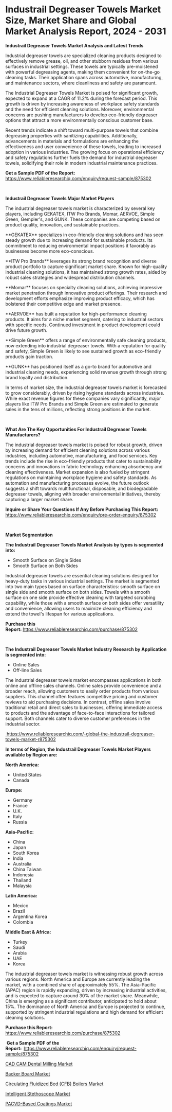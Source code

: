 <p><h1>Industrail Degreaser Towels Market Size, Market Share and Global Market Analysis Report, 2024 - 2031</h1></p><p><strong>Industrail Degreaser Towels Market Analysis and Latest Trends</strong></p>
<p><p>Industrial degreaser towels are specialized cleaning products designed to effectively remove grease, oil, and other stubborn residues from various surfaces in industrial settings. These towels are typically pre-moistened with powerful degreasing agents, making them convenient for on-the-go cleaning tasks. Their application spans across automotive, manufacturing, and maintenance sectors, where cleanliness and safety are paramount.</p><p>The Industrial Degreaser Towels Market is poised for significant growth, expected to expand at a CAGR of 11.2% during the forecast period. This growth is driven by increasing awareness of workplace safety standards and the need for efficient cleaning solutions. Moreover, environmental concerns are pushing manufacturers to develop eco-friendly degreaser options that attract a more environmentally conscious customer base. </p><p>Recent trends indicate a shift toward multi-purpose towels that combine degreasing properties with sanitizing capabilities. Additionally, advancements in materials and formulations are enhancing the effectiveness and user convenience of these towels, leading to increased adoption in various industries. The growing focus on operational efficiency and safety regulations further fuels the demand for industrial degreaser towels, solidifying their role in modern industrial maintenance practices.</p></p>
<p><strong>Get a Sample PDF of the Report:&nbsp;</strong> <a href="https://www.reliableresearchiq.com/enquiry/request-sample/875302">https://www.reliableresearchiq.com/enquiry/request-sample/875302</a></p>
<p>&nbsp;</p>
<p><strong>Industrail Degreaser Towels Major Market Players</strong></p>
<p><p>The industrial degreaser towels market is characterized by several key players, including GEKATEX, ITW Pro Brands, Momar, AERVOE, Simple Green, Gempler's, and GUNK. These companies are competing based on product quality, innovation, and sustainable practices.</p><p>**GEKATEX** specializes in eco-friendly cleaning solutions and has seen steady growth due to increasing demand for sustainable products. Its commitment to reducing environmental impact positions it favorably as businesses become more eco-conscious.</p><p>**ITW Pro Brands** leverages its strong brand recognition and diverse product portfolio to capture significant market share. Known for high-quality industrial cleaning solutions, it has maintained strong growth rates, aided by robust sales strategies and widespread distribution channels.</p><p>**Momar** focuses on specialty cleaning solutions, achieving impressive market penetration through innovative product offerings. Their research and development efforts emphasize improving product efficacy, which has bolstered their competitive edge and market presence.</p><p>**AERVOE** has built a reputation for high-performance cleaning products. It aims for a niche market segment, catering to industrial sectors with specific needs. Continued investment in product development could drive future growth.</p><p>**Simple Green** offers a range of environmentally safe cleaning products, now extending into industrial degreaser towels. With a reputation for quality and safety, Simple Green is likely to see sustained growth as eco-friendly products gain traction.</p><p>**GUNK** has positioned itself as a go-to brand for automotive and industrial cleaning needs, experiencing solid revenue growth through strong brand loyalty and distribution.</p><p>In terms of market size, the industrial degreaser towels market is forecasted to grow considerably, driven by rising hygiene standards across industries. While exact revenue figures for these companies vary significantly, major players like ITW Pro Brands and Simple Green are estimated to generate sales in the tens of millions, reflecting strong positions in the market.</p></p>
<p>&nbsp;</p>
<p><strong>What Are The Key Opportunities For Industrail Degreaser Towels Manufacturers?</strong></p>
<p><p>The industrial degreaser towels market is poised for robust growth, driven by increasing demand for efficient cleaning solutions across various industries, including automotive, manufacturing, and food services. Key trends include the rise in eco-friendly products that cater to sustainability concerns and innovations in fabric technology enhancing absorbency and cleaning effectiveness. Market expansion is also fueled by stringent regulations on maintaining workplace hygiene and safety standards. As automation and manufacturing processes evolve, the future outlook suggests a shift towards multifunctional, disposable, and biodegradable degreaser towels, aligning with broader environmental initiatives, thereby capturing a larger market share.</p></p>
<p><strong>Inquire or Share Your Questions If Any Before Purchasing This Report:</strong> <a href="https://www.reliableresearchiq.com/enquiry/pre-order-enquiry/875302">https://www.reliableresearchiq.com/enquiry/pre-order-enquiry/875302</a></p>
<p>&nbsp;</p>
<p><strong>Market Segmentation</strong></p>
<p><strong>The Industrail Degreaser Towels Market Analysis by types is segmented into:</strong></p>
<p><ul><li>Smooth Surface on Single Sides</li><li>Smooth Surface on Both Sides</li></ul></p>
<p><p>Industrial degreaser towels are essential cleaning solutions designed for heavy-duty tasks in various industrial settings. The market is segmented into two main types based on surface characteristics: smooth surface on single side and smooth surface on both sides. Towels with a smooth surface on one side provide effective cleaning with targeted scrubbing capability, while those with a smooth surface on both sides offer versatility and convenience, allowing users to maximize cleaning efficiency and extend the towel's lifespan for various applications.</p></p>
<p><strong>Purchase this Report:&nbsp;</strong><a href="https://www.reliableresearchiq.com/purchase/875302">https://www.reliableresearchiq.com/purchase/875302</a></p>
<p>&nbsp;</p>
<p><strong>The Industrail Degreaser Towels Market Industry Research by Application is segmented into:</strong></p>
<p><ul><li>Online Sales</li><li>Off-line Sales</li></ul></p>
<p><p>The industrial degreaser towels market encompasses applications in both online and offline sales channels. Online sales provide convenience and a broader reach, allowing customers to easily order products from various suppliers. This channel often features competitive pricing and customer reviews to aid purchasing decisions. In contrast, offline sales involve traditional retail and direct sales to businesses, offering immediate access to products and the advantage of face-to-face interactions for tailored support. Both channels cater to diverse customer preferences in the industrial sector.</p></p>
<p><a href="https://www.reliableresearchiq.com/-global-the-industrail-degreaser-towels-market-r875302">&nbsp;https://www.reliableresearchiq.com/-global-the-industrail-degreaser-towels-market-r875302</a></p>
<p><strong>In terms of Region, the Industrail Degreaser Towels Market Players available by Region are:</strong></p>
<p>
    <p> <strong> North America: </strong>
        <ul>
            <li>United States</li>
            <li>Canada</li>
        </ul>
        </p> 
    <p> <strong> Europe: </strong>
        <ul>
            <li>Germany</li>
            <li>France</li>
            <li>U.K.</li>
            <li>Italy</li>
            <li>Russia</li>
        </ul>
        </p> 
    <p> <strong> Asia-Pacific: </strong>
        <ul>
            <li>China</li>
            <li>Japan</li>
            <li>South Korea</li>
            <li>India</li>
            <li>Australia</li>
            <li>China Taiwan</li>
            <li>Indonesia</li>
            <li>Thailand</li>
            <li>Malaysia</li>
        </ul>
        </p> 
    <p> <strong> Latin America: </strong>
        <ul>
            <li>Mexico</li>
            <li>Brazil</li>
            <li>Argentina Korea</li>
            <li>Colombia</li>
        </ul>
        </p> 
    <p> <strong> Middle East & Africa: </strong>
        <ul>
            <li>Turkey</li>
            <li>Saudi</li>
            <li>Arabia</li>
            <li>UAE</li>
            <li>Korea</li>
        </ul>
    </p>
    </p>
<p><p>The industrial degreaser towels market is witnessing robust growth across various regions. North America and Europe are currently leading the market, with a combined share of approximately 55%. The Asia-Pacific (APAC) region is rapidly expanding, driven by increasing industrial activities, and is expected to capture around 30% of the market share. Meanwhile, China is emerging as a significant contributor, anticipated to hold about 15%. The dominance of North America and Europe is projected to continue, supported by stringent industrial regulations and high demand for efficient cleaning solutions.</p></p>
<p><strong>Purchase this Report: </strong><a href="https://www.reliableresearchiq.com/purchase/875302">https://www.reliableresearchiq.com/purchase/875302</a></p>
<p>&nbsp;<strong>Get a Sample PDF of the Report:&nbsp;&nbsp;</strong><a href="https://www.reliableresearchiq.com/enquiry/request-sample/875302">https://www.reliableresearchiq.com/enquiry/request-sample/875302</a></p>
<p><strong></strong></p>
<p><p><a href="https://www.linkedin.com/pulse/cad-cam-dental-milling-market-global-regional-analysis-2024-hoare?trackingId=BxvN%2BEmzTAGyh%2BQgN5Y67g%3D%3D">CAD CAM Dental Milling Market</a></p><p><a href="https://www.linkedin.com/pulse/global-backer-board-industry-research-report-competitive-dokte?trackingId=eTKrCgZXRCCQ6TgsHTtP6w%3D%3D">Backer Board Market</a></p><p><a href="https://medium.com/@penurundingin_24290/global-circulating-fluidized-bed-cfb-boilers-industry-research-report-competitive-landscape-1f8f03c101a1">Circulating Fluidized Bed (CFB) Boilers Market</a></p><p><a href="https://www.linkedin.com/pulse/intelligent-stethoscope-industry-forecast-market-shifts-cxsie?trackingId=24tFqvNPhrgB3hpKXxI5FQ%3D%3D">Intelligent Stethoscope Market</a></p><p><a href="https://medium.com/@cyb3rpunksai/pacvd-based-coatings-market-analysis-report-global-insights-by-region-type-rf-pacvd-dc-4f2a345dfc76">PACVD-Based Coatings Market</a></p></p>